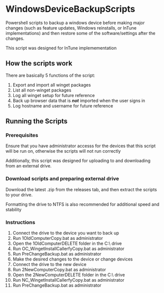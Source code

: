 # WindowsDeviceBackupScripts
Powershell scripts to backup a windows device before making major changes (such as feature updates, Windows reinstalls, or InTune implementations) and then restore some of the software/settings after the changes.

This script was designed for InTune implemementation

## How the scripts work

There are basically 5 functions of the script:
1. Export and import all winget packages
2. List all non-winget packages
3. Log all winget setup for future reference
4. Back up browser data that is ***not*** imported when the user signs in
5. Log hostname and username for future reference

## Running the Scripts

### Prerequisites
Ensure that you have administrator accesss for the devices that this script will be run on, otherwise the scripts will not run correctly

Additionally, this script was designed for uploading to and downloading from an external drive.
### Download scripts and preparing external drive
Download the latest .zip from the releases tab, and then extract the scripts to your drive.

Formatting the drive to NTFS is also recommended for additional speed and stability

### Instructions
1. Connect the drive to the device you want to back up
2. Run 1OldComputerCopy.bat as administrator
3. Open the 1OldComputerDELETE folder in the C:\ drive
4. Run OC_WingetInstallCallerfyCopy.bat as administrator
5. Run PreChangeBackup.bat as administrator
6. Make the desired changes to the device or change devices
7. Connect the drive to the new device
8. Run 2NewComputerCopy.bat as administrator
9. Open the 2NewComputerDELETE folder in the C:\ drive
10. Run NC_WingetInstallCallerfyCopy.bat as administrator
11. Run PreChangeBackup.bat as administrator